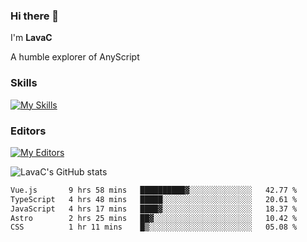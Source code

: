 ### Hi there 👋
I'm **LavaC**

A humble explorer of AnyScript

### Skills
[![My Skills](https://skillicons.dev/icons?i=js,ts,vue,nodejs,nuxtjs,astro,solidjs,tailwind)](https://skillicons.dev)

### Editors
[![My Editors](https://skillicons.dev/icons?i=neovim,vscode)](https://skillicons.dev)

![LavaC's GitHub stats](https://github-readme-stats.vercel.app/api?username=LavaCxx&show_icons=true&theme=synthwave)

<!--START_SECTION:waka-->

```txt
Vue.js       9 hrs 58 mins   ██████████▓░░░░░░░░░░░░░░   42.77 %
TypeScript   4 hrs 48 mins   █████░░░░░░░░░░░░░░░░░░░░   20.61 %
JavaScript   4 hrs 17 mins   ████▓░░░░░░░░░░░░░░░░░░░░   18.37 %
Astro        2 hrs 25 mins   ██▓░░░░░░░░░░░░░░░░░░░░░░   10.42 %
CSS          1 hr 11 mins    █▒░░░░░░░░░░░░░░░░░░░░░░░   05.08 %
```

<!--END_SECTION:waka-->
